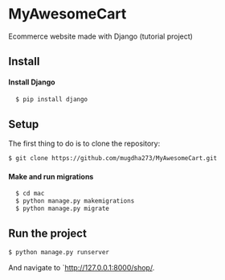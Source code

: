 # MyAwesomeCart
Ecommerce website made with Django (tutorial project)

## Install
#### Install Django 
```sh
  $ pip install django
```
## Setup

The first thing to do is to clone the repository:

```sh
$ git clone https://github.com/mugdha273/MyAwesomeCart.git
```
#### Make and run migrations
```sh
  $ cd mac
  $ python manage.py makemigrations
  $ python manage.py migrate
```
## Run the project
```sh
$ python manage.py runserver
```
And navigate to `http://127.0.0.1:8000/shop/.


